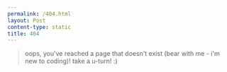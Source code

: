 ```yaml
---
permalink: /404.html
layout: Post
content-type: static
title: 404
---
```


> oops, you've reached a page that doesn't exist (bear with me - i'm new to coding)! take a u-turn! :)
